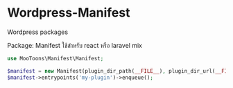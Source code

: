 # Wordpress-Manifest

Wordpress packages

Package: Manifest ใช้สำหรับ react หรือ laravel mix

```php
use MooToons\Manifest\Manifest;

$manifest = new Manifest(plugin_dir_path(__FILE__), plugin_dir_url(__FILE__));
$manifest->entrypoints('my-plugin')->enqueue();

```
